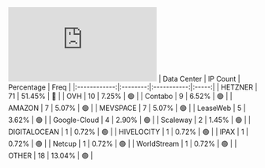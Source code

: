 ![Diagramm](https://github.com/obajay/StateSync-snapshots/blob/main/Projects/Dymension/1/README.md)
| Data Center | IP Count | Percentage | Freq |
|:------------:|:--------:|:-----------:|:-----:|
| HETZNER | 71 | 51.45% | 🔴 |
| OVH | 10 | 7.25% | 🟢 |
| Contabo | 9 | 6.52% | 🟢 |
| AMAZON | 7 | 5.07% | 🟢 |
| MEVSPACE | 7 | 5.07% | 🟢 |
| LeaseWeb | 5 | 3.62% | 🟢 |
| Google-Cloud | 4 | 2.90% | 🟢 |
| Scaleway | 2 | 1.45% | 🟢 |
| DIGITALOCEAN | 1 | 0.72% | 🟢 |
| HIVELOCITY | 1 | 0.72% | 🟢 |
| IPAX | 1 | 0.72% | 🟢 |
| Netcup | 1 | 0.72% | 🟢 |
| WorldStream | 1 | 0.72% | 🟢 |
| OTHER | 18 | 13.04% | 🟢 |